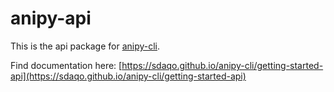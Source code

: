 # anipy-api
This is the api package for [anipy-cli](https://pypi.org/project/anipy-cli/).

Find documentation here: [https://sdaqo.github.io/anipy-cli/getting-started-api](https://sdaqo.github.io/anipy-cli/getting-started-api)
